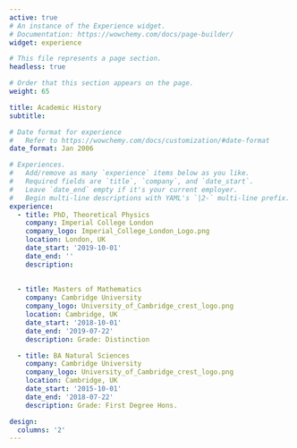 ```yaml
---
active: true
# An instance of the Experience widget.
# Documentation: https://wowchemy.com/docs/page-builder/
widget: experience

# This file represents a page section.
headless: true

# Order that this section appears on the page.
weight: 65

title: Academic History
subtitle:

# Date format for experience
#   Refer to https://wowchemy.com/docs/customization/#date-format
date_format: Jan 2006

# Experiences.
#   Add/remove as many `experience` items below as you like.
#   Required fields are `title`, `company`, and `date_start`.
#   Leave `date_end` empty if it's your current employer.
#   Begin multi-line descriptions with YAML's `|2-` multi-line prefix.
experience:
  - title: PhD, Theoretical Physics
    company: Imperial College London
    company_logo: Imperial_College_London_Logo.png
    location: London, UK
    date_start: '2019-10-01'
    date_end: ''
    description: 
    
    
  - title: Masters of Mathematics
    company: Cambridge University
    company_logo: University_of_Cambridge_crest_logo.png
    location: Cambridge, UK
    date_start: '2018-10-01'
    date_end: '2019-07-22'
    description: Grade: Distinction

  - title: BA Natural Sciences
    company: Cambridge University
    company_logo: University_of_Cambridge_crest_logo.png
    location: Cambridge, UK
    date_start: '2015-10-01'
    date_end: '2018-07-22'
    description: Grade: First Degree Hons.

design:
  columns: '2'
---
```

